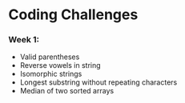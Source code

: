 # Coding Challenges

### Week 1:
 - Valid parentheses
 - Reverse vowels in string
 - Isomorphic strings
 - Longest substring without repeating characters
 - Median of two sorted arrays
 